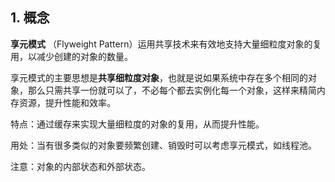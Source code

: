 ## 1. 概念

**享元模式** （Flyweight Pattern）运用共享技术来有效地支持大量细粒度对象的复用，以减少创建的对象的数量。

享元模式的主要思想是**共享细粒度对象**，也就是说如果系统中存在多个相同的对象，那么只需共享一份就可以了，不必每个都去实例化每一个对象，这样来精简内存资源，提升性能和效率。



特点：通过缓存来实现大量细粒度的对象的复用，从而提升性能。

用处：当有很多类似的对象要频繁创建、销毁时可以考虑享元模式，如线程池。

注意：对象的内部状态和外部状态。



